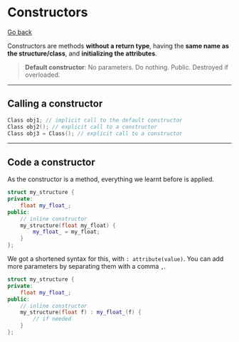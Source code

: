# Constructors

[Go back](../index.md#structures-and-classes)

Constructors are methods **without a return type**, having the **same name as the structure/class**, and **initializing the attributes**.

> **Default constructor**: No parameters. Do nothing. Public. Destroyed if overloaded.

<hr class="sl">

## Calling a constructor

```cpp
Class obj1; // implicit call to the default constructor
Class obj2(); // explicit call to a constructor
Class obj3 = Class(); // explicit call to a constructor
```

<hr class="sr">

## Code a constructor

As the constructor is a method, everything we learnt before is applied.

```cpp
struct my_structure {
private:
    float my_float_;
public:
	// inline constructor
    my_structure(float my_float) {
        my_float_ = my_float;
    }
};
```

We got a shortened syntax for this, with `: attribute(value)`. You can add more parameters by separating them with a comma `,`.

```cpp
struct my_structure {
private:
    float my_float_;
public:
	// inline constructor
    my_structure(float f) : my_float_(f) {
        // if needed
    }
};
```
